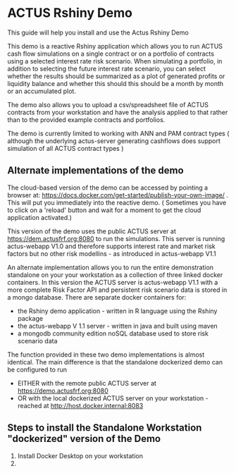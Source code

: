 # ACTUS Rshiny Demo
This guide will help you install and use the Actus Rshiny Demo 

This demo is a reactive Rshiny application which allows you to run ACTUS cash flow simulations on 
a single contract or on a portfolio of contracts using a selected interest rate risk scenario. When 
simulating a portfolio, in addition to selecting the future interest rate scenario, you can select whether
the results should be summarized as a plot of generated profits or liquidity balance and whether this should 
this should be a month by month or an accumulated plot. 

The demo also allows you to upload a csv/spreadsheet file of ACTUS contracts from your workstation and have 
the analysis applied to that rather than to the provided example contracts and portfolios. 

The demo is currently limited to working with ANN and PAM contract types ( although the underlying actus-server 
generating cashflows does support simulation of all ACTUS contract types ) 

## Alternate implementations of the demo
The cloud-based version of the demo can be accessed by pointing a browser at:
https://docs.docker.com/get-started/publish-your-own-image/ .
This will put you immediately into the reactive demo. ( Sometimes you have to click on a 'reload' button and
wait for a moment to get the cloud application activated.) 

This version of the demo uses the public ACTUS server at https://dem.actusfrf.org:8080 to run the simulations.
This server is running actus-webapp V1.0 and therefore supports interest rate and market risk factors but no 
other risk modellins - as introduced in actus-webapp V1.1

An alternate implementation allows you to run the entire demonstration standalone on your your workstation as 
a collection of three linked docker containers. In this version the ACTUS server is actus-webapp V1.1 with a more 
complete Risk Factor API and persistent risk scenario data is stored in a mongo database. There are separate 
docker containers for:
* the Rshiny demo application  - written in R language using the Rshiny package
* the actus-webapp V 1.1 server - written in java and built using maven
* a mongodb community edition noSQL database used to store risk scenario data

The function provided in these two demo implementations is almost identical. The main difference is that the
standalone dockerized demo can be configured to run 
* EITHER with the remote public ACTUS server at https://demo.actusfrf.org:8080
* OR     with the local dockerized ACTUS server on your workstation - reached at http://host.docker.internal:8083

## Steps to install the Standalone Workstation "dockerized" version of the Demo
1. Install Docker Desktop on your workstation
2.  
